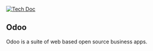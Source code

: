 [![Tech Doc](http://img.shields.io/badge/8.0-docs-8f8f8f.svg?style=flat)](http://www.odoo.com/documentation/6.1)

Odoo
----

Odoo is a suite of web based open source business apps.
